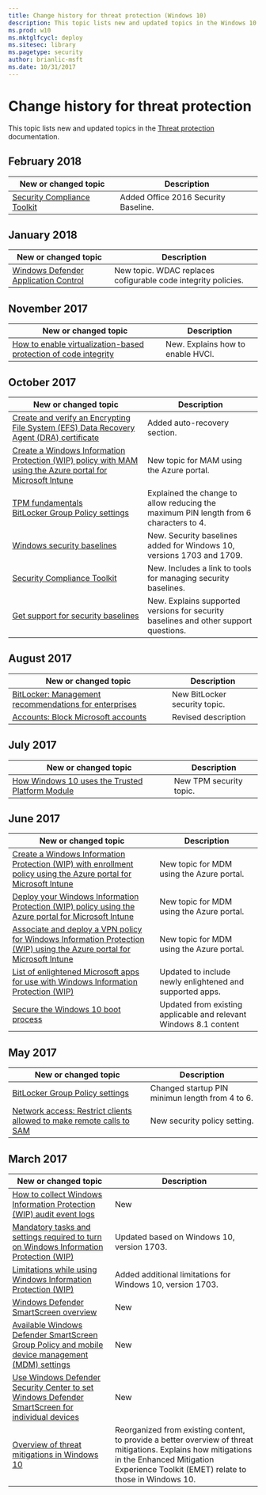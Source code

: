 ```yaml
---
title: Change history for threat protection (Windows 10)
description: This topic lists new and updated topics in the Windows 10 threat protection documentation for Windows 10 and Windows 10 Mobile.
ms.prod: w10
ms.mktglfcycl: deploy
ms.sitesec: library
ms.pagetype: security
author: brianlic-msft
ms.date: 10/31/2017
---
```


# Change history for threat protection
This topic lists new and updated topics in the [Threat protection](index.md) documentation.

## February 2018

New or changed topic | Description
---------------------|------------
[Security Compliance Toolkit](security-compliance-toolkit-10.md) | Added Office 2016 Security Baseline.

## January 2018
|New or changed topic |Description |
|---------------------|------------|
|[Windows Defender Application Control](windows-defender-application-control/windows-defender-application-control.md)|New topic. WDAC replaces cofigurable code integrity policies. |

## November 2017
|New or changed topic |Description |
|---------------------|------------|
| [How to enable virtualization-based protection of code integrity](enable-virtualization-based-protection-of-code-integrity.md)| New. Explains how to enable HVCI.  |


## October 2017
|New or changed topic |Description |
|---------------------|------------|
|[Create and verify an Encrypting File System (EFS) Data Recovery Agent (DRA) certificate](/windows/security/information-protection/windows-information-protection/create-and-verify-an-efs-dra-certificate.md)|Added auto-recovery section.
|[Create a Windows Information Protection (WIP) policy with MAM using the Azure portal for Microsoft Intune](/windows/security/information-protection/windows-information-protection/create-wip-policy-using-mam-intune-azure.md)|New topic for MAM using the Azure portal.|
| [TPM fundamentals](/windows/security/hardware-protection/tpm/tpm-fundamentals.md)<br>[BitLocker Group Policy settings](/windows/security/information-protection/bitlocker/bitlocker-group-policy-settings.md) | Explained the change to allow reducing the maximum PIN length from 6 characters to 4. |
| [Windows security baselines](windows-security-baselines.md) | New. Security baselines added for Windows 10, versions 1703 and 1709. |
| [Security Compliance Toolkit](security-compliance-toolkit-10.md) | New. Includes a link to tools for managing security baselines. |
| [Get support for security baselines](get-support-for-security-baselines.md) | New. Explains supported versions for security baselines and other support questions.  |

## August 2017
|New or changed topic |Description |
|---------------------|------------|
| [BitLocker: Management recommendations for enterprises](/windows/security/information-protection/bitlocker/bitlocker-management-for-enterprises.md) | New BitLocker security topic. |
| [Accounts: Block Microsoft accounts](security-policy-settings/accounts-block-microsoft-accounts.md) | Revised description |


## July 2017
|New or changed topic |Description |
|---------------------|------------|
| [How Windows 10 uses the Trusted Platform Module](/windows/security/hardware-protection/tpm/how-windows-uses-the-tpm.md) | New TPM security topic. |


## June 2017
|New or changed topic |Description |
|---------------------|------------|
|[Create a Windows Information Protection (WIP) with enrollment policy using the Azure portal for Microsoft Intune](\windows\security\information-protection\windows-information-protection\create-wip-policy-using-intune-azure.md)|New topic for MDM using the Azure portal.|
|[Deploy your Windows Information Protection (WIP) policy using the Azure portal for Microsoft Intune](\windows\security\information-protection\windows-information-protection\deploy-wip-policy-using-intune-azure.md)|New topic for MDM using the Azure portal.|
|[Associate and deploy a VPN policy for Windows Information Protection (WIP) using the Azure portal for Microsoft Intune](\windows\security\information-protection\windows-information-protection\create-vpn-and-wip-policy-using-intune-azure.md)|New topic for MDM using the Azure portal.|
|[List of enlightened Microsoft apps for use with Windows Information Protection (WIP)](\windows\security\information-protection\windows-information-protection\enlightened-microsoft-apps-and-wip.md)|Updated to include newly enlightened and supported apps.|
|[Secure the Windows 10 boot process](/windows/security/hardware-protection/secure-the-windows-10-boot-process.md)| Updated from existing applicable and relevant Windows 8.1 content |

## May 2017
|New or changed topic |Description |
|---------------------|------------|
| [BitLocker Group Policy settings](/windows/security//information-protection/bitlocker/bitlocker-group-policy-settings.md) | Changed startup PIN minimun length from 4 to 6. |
| [Network access: Restrict clients allowed to make remote calls to SAM](security-policy-settings/network-access-restrict-clients-allowed-to-make-remote-sam-calls.md) | New security policy setting. |


## March 2017
|New or changed topic |Description |
|---------------------|------------|
|[How to collect Windows Information Protection (WIP) audit event logs](/windows/security//information-protection/windows-information-protection/collect-wip-audit-event-logs.md) |New |
|[Mandatory tasks and settings required to turn on Windows Information Protection (WIP)](/windows/security//information-protection/windows-information-protection/mandatory-settings-for-wip.md) |Updated based on Windows 10, version 1703. |
|[Limitations while using Windows Information Protection (WIP)](/windows/security//information-protection/windows-information-protection/limitations-with-wip.md) |Added additional limitations for Windows 10, version 1703.|
|[Windows Defender SmartScreen overview](windows-defender-smartscreen\windows-defender-smartscreen-overview.md)|New |
|[Available Windows Defender SmartScreen Group Policy and mobile device management (MDM) settings](windows-defender-smartscreen\windows-defender-smartscreen-available-settings.md)|New |
|[Use Windows Defender Security Center to set Windows Defender SmartScreen for individual devices](windows-defender-smartscreen\windows-defender-smartscreen-set-individual-device.md)|New |
|[Overview of threat mitigations in Windows 10](overview-of-threat-mitigations-in-windows-10.md) | Reorganized from existing content, to provide a better overview of threat mitigations. Explains how mitigations in the Enhanced Mitigation Experience Toolkit (EMET) relate to those in Windows 10. |
